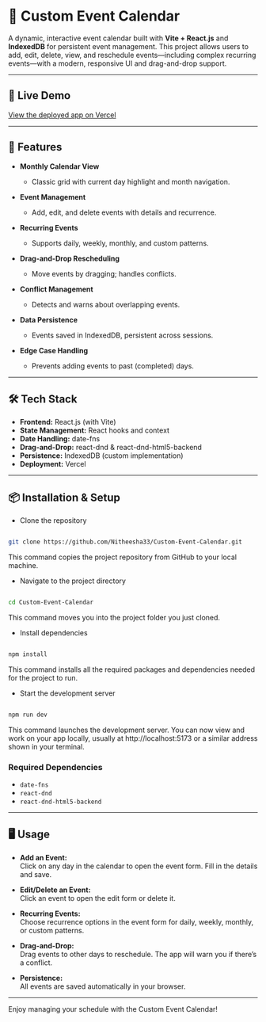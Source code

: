 # 📅 Custom Event Calendar

A dynamic, interactive event calendar built with **Vite + React.js** and **IndexedDB** for persistent event management. This project allows users to add, edit, delete, view, and reschedule events—including complex recurring events—with a modern, responsive UI and drag-and-drop support.

---

## 🚀 Live Demo

[View the deployed app on Vercel](https://custom-event-calendar-sepia.vercel.app/)

---

## 📝 Features

- **Monthly Calendar View**  
  - Classic grid with current day highlight and month navigation.

- **Event Management**
  - Add, edit, and delete events with details and recurrence.

- **Recurring Events**
  - Supports daily, weekly, monthly, and custom patterns.

- **Drag-and-Drop Rescheduling**
  - Move events by dragging; handles conflicts.

- **Conflict Management**
  - Detects and warns about overlapping events.

- **Data Persistence**
  - Events saved in IndexedDB, persistent across sessions.

- **Edge Case Handling**
  - Prevents adding events to past (completed) days.
  
---

## 🛠️ Tech Stack

- **Frontend:** React.js (with Vite)
- **State Management:** React hooks and context
- **Date Handling:** date-fns
- **Drag-and-Drop:** react-dnd & react-dnd-html5-backend
- **Persistence:** IndexedDB (custom implementation)
- **Deployment:** Vercel

---

## 📦 Installation & Setup

 - Clone the repository
```bash

git clone https://github.com/Nitheesha33/Custom-Event-Calendar.git
```

   This command copies the project repository from GitHub to your local machine.

 - Navigate to the project directory

```bash

cd Custom-Event-Calendar

```

   This command moves you into the project folder you just cloned.

 - Install dependencies

```bash

npm install

```

   This command installs all the required packages and dependencies needed for the project to run.

 - Start the development server

```bash

npm run dev

```

   This command launches the development server. You can now view and work on your app locally, usually at http://localhost:5173 or a similar address shown in your terminal.

### Required Dependencies

- `date-fns`
- `react-dnd`
- `react-dnd-html5-backend`

---

## 🖥️ Usage

- **Add an Event:**  
  Click on any day in the calendar to open the event form. Fill in the details and save.

- **Edit/Delete an Event:**  
  Click an event to open the edit form or delete it.

- **Recurring Events:**  
  Choose recurrence options in the event form for daily, weekly, monthly, or custom patterns.

- **Drag-and-Drop:**  
  Drag events to other days to reschedule. The app will warn you if there’s a conflict.

- **Persistence:**  
  All events are saved automatically in your browser.

---

Enjoy managing your schedule with the Custom Event Calendar!

